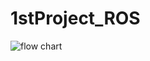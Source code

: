 # 1stProject_ROS
![flow chart](https://user-images.githubusercontent.com/61238033/147212101-818e5f6f-77fc-419c-ad1f-c0022275a7ad.png)